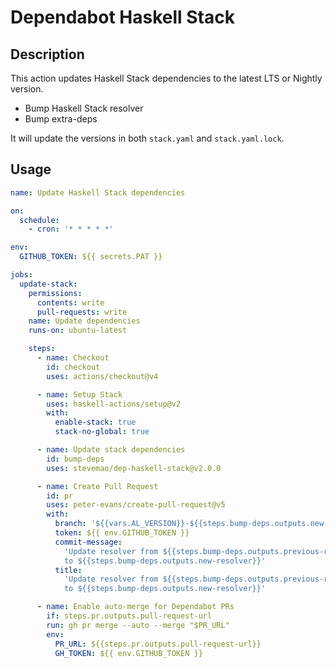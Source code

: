 # Dependabot Haskell Stack

## Description

This action updates Haskell Stack dependencies to the latest LTS or Nightly
version.

- Bump Haskell Stack resolver
- Bump extra-deps

It will update the versions in both `stack.yaml` and `stack.yaml.lock`.

## Usage

```yaml
name: Update Haskell Stack dependencies

on:
  schedule:
    - cron: '* * * * *'

env:
  GITHUB_TOKEN: ${{ secrets.PAT }}

jobs:
  update-stack:
    permissions:
      contents: write
      pull-requests: write
    name: Update dependencies
    runs-on: ubuntu-latest

    steps:
      - name: Checkout
        id: checkout
        uses: actions/checkout@v4

      - name: Setup Stack
        uses: haskell-actions/setup@v2
        with:
          enable-stack: true
          stack-no-global: true

      - name: Update stack dependencies
        id: bump-deps
        uses: stevemao/dep-haskell-stack@v2.0.0

      - name: Create Pull Request
        id: pr
        uses: peter-evans/create-pull-request@v5
        with:
          branch: '${{vars.AL_VERSION}}-${{steps.bump-deps.outputs.new-resolver}}'
          token: ${{ env.GITHUB_TOKEN }}
          commit-message:
            'Update resolver from ${{steps.bump-deps.outputs.previous-resolver}}
            to ${{steps.bump-deps.outputs.new-resolver}}'
          title:
            'Update resolver from ${{steps.bump-deps.outputs.previous-resolver}}
            to ${{steps.bump-deps.outputs.new-resolver}}'

      - name: Enable auto-merge for Dependabot PRs
        if: steps.pr.outputs.pull-request-url
        run: gh pr merge --auto --merge "$PR_URL"
        env:
          PR_URL: ${{steps.pr.outputs.pull-request-url}}
          GH_TOKEN: ${{ env.GITHUB_TOKEN }}
```
